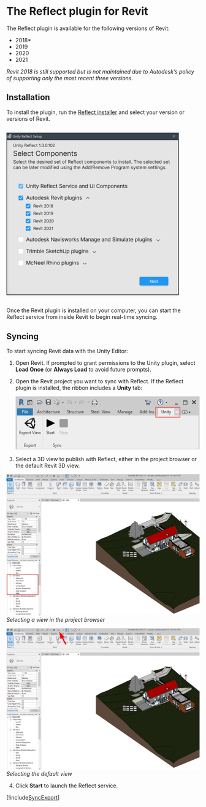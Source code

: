 # The Reflect plugin for Revit

The Reflect plugin is available for the following versions of Revit:

* 2018*
* 2019
* 2020
* 2021

*Revit 2018 is still supported but is not maintained due to Autodesk’s policy of supporting only the most recent three versions.*

## Installation

To install the plugin, run the [Reflect installer](../ReflectInstaller.md) and select your version or versions of Revit.

<img style="padding: 1em 0" width="450" alt="Unity Reflect installer" src="../images/1.3/InstallerRevit.png">

Once the Revit plugin is installed on your computer, you can start the Reflect service from inside Revit to begin real-time syncing.

<!---**Create a Unity Project to sync with Reflect**

The beta version of Reflect requires you to create a Project from the Hub. Future versions  will allow you to create projects within Reflect.

1. Open the Unity Hub.
2. Click **Projects** and then click the drop-down arrow next to **New**.
3. Select version 2019.x (or later) and create your Project.--->

## Syncing

To start syncing Revit data with the Unity Editor:

1. Open Revit. If prompted to grant permissions to the Unity plugin, select **Load Once** (or **Always Load** to avoid future prompts).

2. Open the Revit project you want to sync with Reflect. If the Reflect plugin is installed, the ribbon includes a **Unity** tab:

   ![RevitUnityTab](../images/RevitUnityTab.png)

3. Select a 3D view to publish with Reflect, either in the project browser or the default Revit 3D view.

  ![Selecting a 3D view in Revit](../images/1.4/RevitBrowserSelection.png)
  *Selecting a view in the project browser*

  ![Selecting a 3D view in Revit](../images/1.4/RevitDefaultSelection.png)
  *Selecting the default view*

4. Click **Start** to launch the Reflect service.

<!--
5. In the **Destination Project** field, select the Unity Project you just created.

6. Open the Reflect Viewer.

8. Click the folder icon ![Annotation1](../images/Annotation1.png) and open your Unity Project.

9. Click the sync icon ![Annotation2](../images//Annotation2.png) to begin real-time syncing. When this icon is green, syncing is active:

   ![ReflectSyncGreen](../images/ReflectSyncGreen.png)

<span style="color: red;">+ stop syncing, etc.</span>

## <span style="color: red;">Exporting</span>

<span style="color: red;">TO UPDATE</span>
-->

[!include[SyncExport](../SyncExport.md)]
